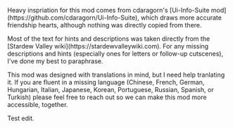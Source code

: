 ﻿<p>
Heavy inspriation for this mod comes from cdaragorn's [Ui-Info-Suite mod](https://github.com/cdaragorn/Ui-Info-Suite),
which draws more accurate friendship hearts, although nothing was directly copied from there.
</p>
<p>
Most of the text for hints and descriptions was taken directly from the [Stardew Valley wiki](https://stardewvalleywiki.com). For any 
missing descriptions and hints (especially ones for letters or follow-up cutscenes), I've done my best to paraphrase.
</p>
<p>
This mod was designed with translations in mind, but I need help tranlating it. If you are fluent in a missing language 
(Chinese, French, German, Hungarian, Italian, Japanese, Korean, Portuguese, Russian, Spanish, or Turkish) please feel free to 
reach out so we can make this mod more accessible, together. 
</p>

Test edit.
